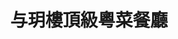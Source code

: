 ---
title: "与玥樓頂級粵菜餐廳"
description: "与玥樓頂級粵菜餐廳"
layout: shop
keywords:
  - 美食競賽
  - 台灣美食
  - 美食精選
datePublished: "2025-06-30"
dateModified: "2025-07-02"
city: "台中市"
district: "南屯區"
address: "台中市南屯區公益路二段783號"
phone: "0423829128"
geo: "24.150942231115817, 120.62928844692372"
google_map: "https://maps.app.goo.gl/o7Dtf5YD8hPruhQ26"
footinder: "https://footinder.com.tw/%E5%8F%B0%E4%B8%AD%E5%B8%82%E5%8D%97%E5%B1%AF%E5%8D%80/437/"
official: "https://yuyuelou.com.tw/"
award:
  - name: "500盤"
    year: "2024"
    entries:
      - dishes:
          - "酸菜魚"

---
